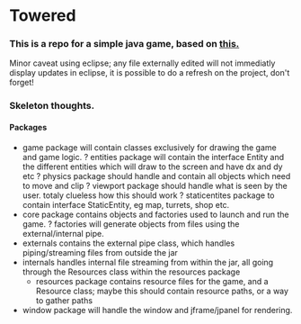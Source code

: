Towered
=======
### This is a repo for a simple java game, based on <a href="http://towered.blogspot.com">this.</a>

Minor caveat using eclipse; any file externally edited will not immediatly display updates in eclipse, it is possible to
do a refresh on the project, don't forget!

### Skeleton thoughts.

#### Packages
 - game package will contain classes exclusively for drawing the game and game logic.
    ? entities package will contain the interface Entity and the different entities which will draw to the screen and have dx and dy etc
    ? physics package should handle and contain all objects which need to move and clip
    ? viewport package should handle what is seen by the user. totaly clueless how this should work
    ? staticentites package to contain interface StaticEntity, eg map, turrets, shop etc. 
 - core package contains objects and factories used to launch and run the game.
    ? factories will generate objects from files using the external/internal pipe.
 - externals contains the external pipe class, which handles piping/streaming files from outside the jar
 - internals handles internal file streaming from within the jar, all going through the Resources class within the resources package
    - resources package contains resource files for the game, and a Resource class; maybe this should contain resource paths, or a way to gather paths
 - window package will handle the window and jframe/jpanel for rendering.